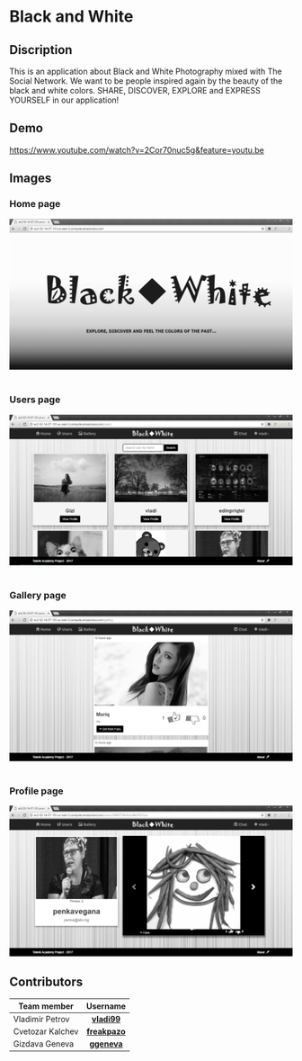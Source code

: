 # Black and White
## Discription

This is an application about Black and White Photography mixed with The Social Network.
We want to be people inspired again by the beauty of the black and white colors.
SHARE, DISCOVER, EXPLORE and EXPRESS YOURSELF in our application!

## Demo

https://www.youtube.com/watch?v=2Cor70nuc5g&feature=youtu.be

## Images

### Home page
![Home](/app-images/Home.jpg)
<br><br>
### Users page
![Users](/app-images/Users.jpg)
<br><br>
### Gallery page
![Gallery](/app-images/Gallery.jpg)
<br><br>
### Profile page
![Profile](/app-images/Profile.jpg)

## Contributors

| Team member         | Username                                                                    |
| -------------       | :--------:                                                                  |
| Vladimir Petrov     | [**vladi99**](https://github.com/vladi99)                                   |
| Cvetozar Kalchev    | [**freakpazo**](https://github.com/freakpazo)                               |
| Gizdava Geneva      | [**ggeneva**](https://github.com/ggeneva)                                   |

